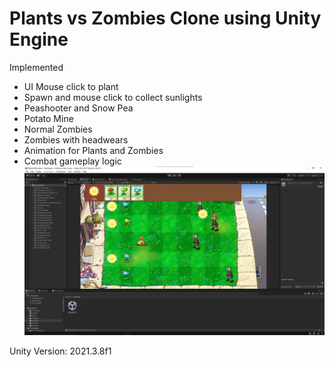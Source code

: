 # Plants vs Zombies Clone using Unity Engine
Implemented
- UI Mouse click to plant
- Spawn and mouse click to collect sunlights
- Peashooter and Snow Pea
- Potato Mine
- Normal Zombies
- Zombies with headwears
- Animation for Plants and Zombies
- Combat gameplay logic
![Demo](Docs/Demo.png)

Unity Version: 2021.3.8f1